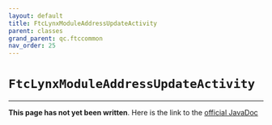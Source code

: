 ```yaml
---
layout: default
title: FtcLynxModuleAddressUpdateActivity
parent: classes
grand_parent: qc.ftccommon
nav_order: 25
---
```

# `FtcLynxModuleAddressUpdateActivity`
---
**This page has not yet been written**. Here is the link to the [official JavaDoc](https://ftctechnh.github.io/ftc_app/doc/javadoc/com/qualcomm/ftccommon/FtcLynxModuleAddressUpdateActivity.html)
        
